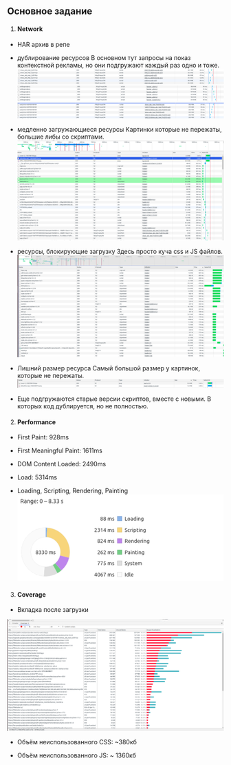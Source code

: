 ## Основное задание

1. #### Network
  - HAR архив в репе
   - дублирование ресурсов
   В основном тут запросы на показ контекстной рекламы, но они подгружают каждый раз одно и тоже.
    ![](screen/duplicate1.png)
    ![](screen/duplicate2.png)
    ![](screen/duplicate3.png)

  - медленно загружающиеся ресурсы
  Картинки которые не пережаты, большие либы со скриптами.
  ![](screen/timeLoadedres.png)

  - ресурсы, блокирующие загрузку
  Здесь просто куча css и JS файлов.
    ![](screen/blockLoad.png)
   - Лишний размер ресурса
   Самый большой размер у картинок, которые не пережаты.
   ![](screen/sizeimg.png)

   - Еще подгружаются старые версии скриптов, вместе с новыми. В которых код дублируется, но не полностью.

2. #### Performance 
 - First Paint: 928ms
 - First Meaningful Paint: 1611ms
 - DOM Content Loaded: 2490ms
 - Load: 5314ms

- Loading, Scripting, Rendering, Painting
 ![](screen/rangeLoad.png)

3. #### Coverage
- Вкладка после загрузки

![](screen/Coverage.png)

- Объём неиспользованного CSS: ~380кб

- Объём неиспользованного JS: ~ 1360кб
